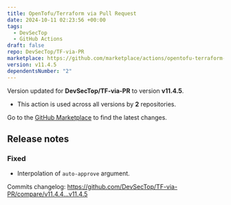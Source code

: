 ```yaml
---
title: OpenTofu/Terraform via Pull Request
date: 2024-10-11 02:23:56 +00:00
tags:
  - DevSecTop
  - GitHub Actions
draft: false
repo: DevSecTop/TF-via-PR
marketplace: https://github.com/marketplace/actions/opentofu-terraform-via-pull-request
version: v11.4.5
dependentsNumber: "2"
---
```



Version updated for **DevSecTop/TF-via-PR** to version **v11.4.5**.
- This action is used across all versions by **2** repositories.

Go to the [GitHub Marketplace](https://github.com/marketplace/actions/opentofu-terraform-via-pull-request) to find the latest changes.

## Release notes

### Fixed

- Interpolation of `auto-approve` argument.

Commits changelog: <https://github.com/DevSecTop/TF-via-PR/compare/v11.4.4...v11.4.5>
